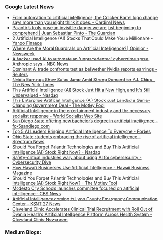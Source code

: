 ### Google Latest News
<!-- GOOGLE-NEWS-CONTENT:START -->

- [From automation to artificial intelligence, the Cracker Barrel logo change says more than you might think it does. - Cardinal News](https://news.google.com/rss/articles/CBMixwFBVV95cUxNQzdkbDlISDBBR1BGcW95cFh2MG9PWDVNS3NCMkc1Sy1zQkZKWHozdk84V0prNUE4QXkyYjR4MjdWcGhTamFrLWtzQnE2Tm5HMUJVVm9tZGJhRXhrSFNnZDBIUkFVTk1wMGxzVXFvcnktUDUzNnoydVFBVnZRWUJ4akZueUxMb3lTQUJ5SV9qSXBIZzIweVFvT0RPdVh3ZXFzN0NGSUd1cW9YQTR5RmxHVlJDdHZ5aEZVd0RFZlJZWUpfenl1TnRn?oc=5)
- [Palantir’s tools pose an invisible danger we are just beginning to comprehend | Juan Sebastian Pinto - The Guardian](https://news.google.com/rss/articles/CBMioAFBVV95cUxQWk4tRmpOZHNpdVFBQUUwclJwZ1pGeG40RDVvSF9zSXhTaFdCV3NtclVvNUtGaDZqZmNCX2VNNGtTZGdNdzMzUzlyZ1ZOQnN0NDc1VWRqdHJ4Z1FaejFVTUJNMjNWbDFjZTdvLUNOWlNJMmJ3ZkF4XzdfWWZFUl9jY0RzdEswYW5JTC1zZ2Q0NFVQS01CRDVoTzNXOVZWLTVK?oc=5)
- [2 Artificial Intelligence (AI) Stocks That Could Make You a Millionaire - Yahoo Finance](https://news.google.com/rss/articles/CBMiiAFBVV95cUxObXMxUmZsSGJFckhSOG85RGdFa0N1V1JJOUpmNngzTW5nRUdHN1IwRzZYajBQbUZCaXdSMkJ3Unc0U24zS3RSNzl3Qks4OWUta25LeHJrUDAybk9rRThUNzFiV19melJzOWRNUEcyUjJwa1VDZ3hfeFJSbmVmd2dBZ1ZkdEtuWlZT?oc=5)
- [Where Are the Moral Guardrails on Artificial Intelligence? | Opinion - Newsweek](https://news.google.com/rss/articles/CBMilgFBVV95cUxPaFlmVjd6WDdHXy1xdXdJMXJZZUR4dUNHa3FvdWVPd3NaZDJkVUdEb0pkZ3F0M2FHdi0teDlYZGY0N1loV2t4aHJzU1kyRVl3TmVCQUduNFdFenI1MllMaUk0VGhrTktWemZ4a0I0MnUtRVcyRVVObkFRajJRbHNXUWlPNUxMZ1VpU3o1OWFaN2x5SkRKcVE?oc=5)
- [A hacker used AI to automate an 'unprecedented' cybercrime spree, Anthropic says - NBC News](https://news.google.com/rss/articles/CBMiugFBVV95cUxOTnNtcDRPdTRjSlZodHJGOGNvSkFnWnJfbGVqS1FKVWd2Wm0yaGlXdEhuQzdUa2Y4UF9kVFdRZ21jeE9LaTNCUW9oeVRGZm9SdXAyN3M4Qmx5N2dTRm5YWFlxWkp0OGwzcmZHNTJoT2xFeDdRMm9QcjZ4WEtBXzRmSFZwX1kySG55MzlZNmhuUGgwcWVMQmswLWt0aVVWMUEtWDVVOUFBLWdnV3FEeTJZS2ZvcWl3YkpmOEHSAVZBVV95cUxNNS0yRHFYb0x0MVJFOHAxLU5lb0VDeEcydDRId3ZPblJnNkRJYlNMemJqWEszc21hUFJqZm94ZkNJQWR4V3JWck03U25SWjY2R2JyR29odw?oc=5)
- [Dominant AI trade confronts test as bellwether Nvidia reports earnings - Reuters](https://news.google.com/rss/articles/CBMisgFBVV95cUxOMGZUTlFkZ0tldU9rMDR2aGhvbkdzNXExcG43M3h5OEFEQXdXbjBvM1F2NnptQ282Z0JuWWZvSkpQaXA2ZHhJT1pSZmtQVjFIeFJPVzlwUFpTM0k2U1QybDAycTVHLU1aQksxZ3FRZ3JkU0VudWZ0bnAtUU9XLTJPYlZ1U3RlMXg3X0pUS3ZBNG82b181cVljbDVjY0lUTDJnRlo2VFJkWGZWTGZnRW9VNHJR?oc=5)
- [Nvidia Earnings Show Sales Jump Amid Strong Demand for A.I. Chips - The New York Times](https://news.google.com/rss/articles/CBMigAFBVV95cUxPQlZkVTZGNnBWdUEtNHVxS0NoWjkwNHVUMTlNWEI5RDh1OHpxb3UyQmk2c3ZQQVdaSlI1WkxIX1FIeW9FUFNFZEctTXZDVlNKV3YwZ3hQUk53OU9URGpmSlRXNVBubDgyTmotZkh6SmlpcnpaZW43aW05M1lfRmY0Nw?oc=5)
- [This Artificial Intelligence (AI) Stock Just Hit a New High, and It's Still Undervalued - Nasdaq](https://news.google.com/rss/articles/CBMirAFBVV95cUxPTzNITnFHcHBVeXVWeEhESWhFLTIybVRJWW1wQ2V5MlVYd2tmVlpxVXlPOS1tZFNUOWJEVVlBckFEMllwbmtveGNOMlN4T1dfTHhacU5ObWhVaWx6eDdMNnVsRm44SVdOSFR2YzNsVzl3ZkdqblNhSy1Gc0lJbnBJZEVjRHI3YUhnUUs0MjIwZkktcDNUaEMyM0QzQ3Q3OXp1R2RQTWNNOC1nRVdf?oc=5)
- [This Enterprise Artificial Intelligence (AI) Stock Just Landed a Game-Changing Government Deal - The Motley Fool](https://news.google.com/rss/articles/CBMimAFBVV95cUxNamtvOU5CUG90ZFBoRUpacTgzaU1jVV92aFB1V2NsVFlvbGdmRTZMaVN6UXc1Yk1GdFRVRjhLOTlyQ3otcTc0UEFOeVd4YnNuRHZUOG5FYkFRWXJTWERnNGZCclB6cEQ4cFpMeGlJSFBkdTFUYzJ4aF9NTkZyZUU1UGpJdmlUNnlxT1h4TUlkRE5aMmdxb0Qybg?oc=5)
- [Artificial Intelligence in the entertainment industry and the necessary socialist response - World Socialist Web Site](https://news.google.com/rss/articles/CBMiaEFVX3lxTE1aaGliSmEyVzVFSEhnWmxobTd2amc1ek5HYjdjbkxLVHYwMUNQX2V1NGNnTmFoWFZnaDBXMUk4cWdINE5ibkJSdmVSRDlWaHJMSU0wcDI4MUFXa0tZTWxIOUdoVkx5bTlk?oc=5)
- [San Diego State offering new bachelor’s degree in artificial intelligence - fox5sandiego.com](https://news.google.com/rss/articles/CBMilAFBVV95cUxORElrSl9MeXR3c0F1alFOZzd5YnpOSVRpeG96Y2VBYzdKbVg5X3c4TzFWSUpFWjF2SzF0YlhvZzR2dUlSWjJwaFRwd3NFRXUyZFdfaE9fZEowX0VpYzl6Znk1VVYyc2Zrbzg5YWlPaGdJYzRsd0oza2xqMXNQeW83ZWtpZzJhRk5SSnRuQ3R5Z05iSFdK0gGaAUFVX3lxTFBpYmJSRmVBcGkxTEJHb0N6Vnd0VlUtUkpOYjVyNlhSVHU5SFZmalotY1FvMjYwOGE3Y1YtVng3aXJfa19JdGhXMVZkQmJiTmJWYVRRYTYtbWQ1RnZld0NQQ0d1Si1ZLTZuSkpRYVRXOG1MVDNrMG9hQ1BNNzhGU0RXTVREM3AzZ0dvSjlBSlZwM3A4dzlvZGpnWUE?oc=5)
- [Top 5 AI Leaders Bringing Artificial Intelligence To Everyone - Forbes](https://news.google.com/rss/articles/CBMitwFBVV95cUxOZlpkWlJveXNsOVZYVV96c3ZlUUtUME9DdENWUDlEZGxnVkN5NXpKcnUzSUUyTzFTNzRBQ2RvLURFWDVRa21JS3p3eWVUblNzc3JGaDZEdEFLanFoX1pIT2NfREVtUmJlNmxIYU9ZNUItVW9PZXNmYXBuV1MtdU9yckladWg4WWJJZTBRZ3BGT1VGVGVyMG95S2Y3MGdBN082LWdsWFZxYmtINWF0UTBVSnQzdDhBMFk?oc=5)
- [Ohio State students embracing the rise of ar­ti­ficial in­tel­li­gence - Spectrum News](https://news.google.com/rss/articles/CBMikwFBVV95cUxNUG5taU9UV1J6VDRMMWl4RkN0bjNZeFV5T1NLVjBtcVVocmxXNmdEMHNJR3l4RDBWYUFraDV3cVVqNFZBa0IyWUxXa1UtYmJJV2JuZUV4WWU3TjNuanVrYmF5Ym1ZczY2NjUtY091bi1yTFVEU2Z5ZTFnMmI0ek4wbzJ2TWV1Z1hicVhkRW1nTVk1VXc?oc=5)
- [Should You Forget Palantir Technologies and Buy This Artificial Intelligence (AI) Stock Right Now? - Nasdaq](https://news.google.com/rss/articles/CBMivwFBVV95cUxQcU8zSGVzYnR1akJTMUxUc1E0LVFvb3lVX2tnVDBNNzlyM3BDTmU2aGlENlFSdDNGTzlGZ2lHb1lOY2g5ckV1TFBpVXhud0xiUFowRmp4Q24xZVdWX0gtUFpJZUNVSHJudWk3Z243NUZOV0JtalhfdGZnSzYwZ0FMV2RUX05vaGVJMlF6VndCUFRrTzM3Y0xNX3ZZd1JTRlN2MUtyaVBKaEJfX010STh0LXN1N3Zib0IzVk5QQlkwUQ?oc=5)
- [Safety-critical industries wary about using AI for cybersecurity - Cybersecurity Dive](https://news.google.com/rss/articles/CBMixgFBVV95cUxNUmdYS2FsRksyNFRwdUFha1Jmb3JXQThBZU9FdlhjZTVCUjNhQ2Y3VmxRVF9fN3VCX2JNN2VqNlZGa3NSX1FXVXVfMUlfLUtHUTRvd1R2aGFfVXVrNWpFakdxU3JFNWF4WkF4RlM5eWZ1REdEQ0wyQXVxanUtUERrOFZOeEFDdzhxSkpHNTNERzh0ajJ0eTNXTXRrREVIVV9valV5eUpQdGZ4Vm80UEVfT25FQ1NHUTJWSmpiRVZKSWZubTJqWEE?oc=5)
- [How Hawaiʻi Businesses Use Artificial Intelligence - Hawaii Business Magazine](https://news.google.com/rss/articles/CBMikAFBVV95cUxQY0FGbXNUazlmeHdySHI0eWFic0E4T1Vya3FuMmgxMmk5LTY0TGFNYXZmY0o3cGxEcTYtQjQ5dUYxcXF4NGN1cl9zdE9CTHkzWV9nM3E5a2xJblBRM010U1o1RS1pYno3Z3NuR2Nma0hKWjQ2VGpLb2JjcHYtY0pYZmFVTXAzXy1hbWtlTUhCQXg?oc=5)
- [Should You Forget Palantir Technologies and Buy This Artificial Intelligence (AI) Stock Right Now? - The Motley Fool](https://news.google.com/rss/articles/CBMimAFBVV95cUxQbUpobWp6cXZxY1Q3TXhqODk2ZWRGUlN3anBRSUE5RUp3N1N4Y3FxSGJPbmp1cmNiRnFsMkJSV1A4eFVZVHB1bVQ3ZGxib2ZjeUZtOVdBNVZCcXU2VVJwd2dzU3dKeHpQbzE0dnBUSkxPR1NLOHhjajNQYWVnOWFGR0dVUFRNU0cwNHUxN1ZGWnBZblkwUk5Tdw?oc=5)
- [Modesto City Schools launches committee focused on artificial intelligence - CBS News](https://news.google.com/rss/articles/CBMitwFBVV95cUxQc2JyM2RDQkR1VDl3Y2N2VDFMc1l2UW91RzBrMnFXN2FTenpzM3BESXZpeHdQelR0T3B0VmpkUE1BaUQzOUw0MWdCTDBtc0VBMnFqOU1heWM2MjZHVllNS1RQelJmdUtSMzdIV3NiQ1BHNGlNVUNVVVRBQ0FzWER4WTBub2l4RFE0eDVpY2Z3ZWRqR2duTlN6Sk5PdnhnUXl2MUIzVERRWHBvTFRZdjdOcVZkNnhiYTQ?oc=5)
- [Artificial Intelligence coming to Lyon County Emergency Communication Center - KSNT 27 News](https://news.google.com/rss/articles/CBMipgFBVV95cUxPX05qRlh3MmdhR2lwRHRkLWZpS2haSFk0clE3UFNKZzQ3ZUpwOF96THBidWVIMGswZzlsWUdLSmFhT0VjM0t2ck1DaFltdGFEeG85Ml9CLU10MllhdTQzcl84dmtTV2hoVk9tcm1CY2VGeE9LcjlHVVpMWmxjM0lUakF6SWM4NFRkYmZveUwwUkJlU1M5SlZuTFlmM0c2WDkzOTVmekhn0gGrAUFVX3lxTFBvMk9IaEQ3eC1LWDgzWUw5bGVja1FSTWpHdTg2WVh1d3NpQ2lZazZEdnctd253b2ltZWdQLXpST2hCcDBKSzlkZE9RQlVhUERkUjZSVTZYZFZOTU9hM24wZHlLTl84ZnFWaWZnQkp3ak1DbXBCNFhOc3Y2VzJkMjJaNW91dG5YblRPQjRiekZLclBsLTdiZjdndFJVQVhLaXhuOXdOdFNFY0hqWQ?oc=5)
- [Cleveland Clinic Accelerates Clinical Trial Recruitment with Roll Out of Dyania Health’s Artificial Intelligence Platform Across Health System - Cleveland Clinic Newsroom](https://news.google.com/rss/articles/CBMimAJBVV95cUxNM0h2VXVfcDAtWkFXYUtyMFZYb0E0Y19uaGtRdUM1MTlvLXlMOHBRaHlMVE1wOXdPZjhKR1Fjb3g0dmxPbU12eDBob3Y1T0lkb1JBYXNuU0VqMFdWNVV4TmpDRGYyN3pMUk8yd05aSVYtbDZicmJnazV4akdNaXlEamZnV21VZWVSM0RmSmdyS3JYeE5mN0xsVzdCWHNFbEs1NnFzSUk3NUVkaDJXRVd0NE5QckhtZmxjMjVxQ1JzU3dLREZ1bmZXOVd1WUExRVFXZ05VdmNPamNzZmx4WUZvamIyV19CbVFBTHVjbi1WTFctOF9tSy1ESU1BLXJrNFhfZGhVSVpvMGZHc0JnUnRZSzBBUDVkeHhD?oc=5)<!-- GOOGLE-NEWS-CONTENT:END -->

### Medium Blogs:
<!-- MEDIUM-CONTENT:START -->

<!-- MEDIUM-CONTENT:END -->

